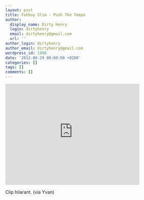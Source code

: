 ```yaml
---
layout: post
title: Fatboy Slim - Push The Tempo
author:
  display_name: Dirty Henry
  login: dirtyhenry
  email: dirtyhenry@gmail.com
  url: ''
author_login: dirtyhenry
author_email: dirtyhenry@gmail.com
wordpress_id: 1098
date: '2012-08-29 08:00:00 +0200'
categories: []
tags: []
comments: []
---
```

<iframe width="420" height="315" src="http://www.youtube.com/embed/so9DBHCo64Q" frameborder="0" allowfullscreen></iframe>

Clip hilarant. (via Yvan)
